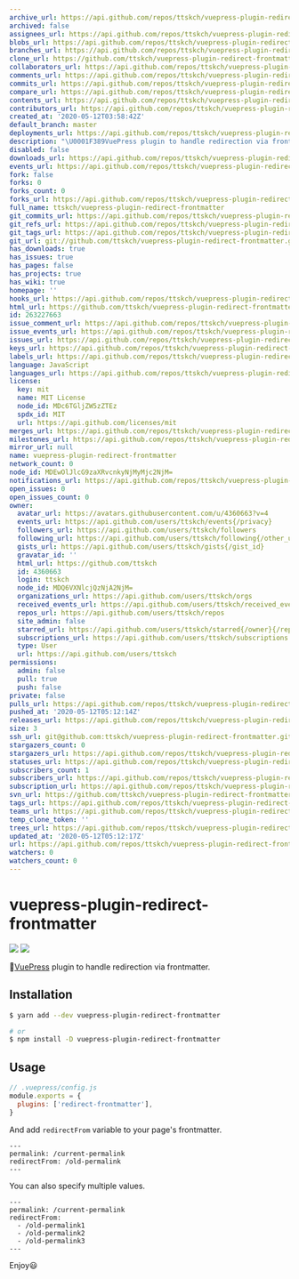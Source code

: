 ```yaml
---
archive_url: https://api.github.com/repos/ttskch/vuepress-plugin-redirect-frontmatter/{archive_format}{/ref}
archived: false
assignees_url: https://api.github.com/repos/ttskch/vuepress-plugin-redirect-frontmatter/assignees{/user}
blobs_url: https://api.github.com/repos/ttskch/vuepress-plugin-redirect-frontmatter/git/blobs{/sha}
branches_url: https://api.github.com/repos/ttskch/vuepress-plugin-redirect-frontmatter/branches{/branch}
clone_url: https://github.com/ttskch/vuepress-plugin-redirect-frontmatter.git
collaborators_url: https://api.github.com/repos/ttskch/vuepress-plugin-redirect-frontmatter/collaborators{/collaborator}
comments_url: https://api.github.com/repos/ttskch/vuepress-plugin-redirect-frontmatter/comments{/number}
commits_url: https://api.github.com/repos/ttskch/vuepress-plugin-redirect-frontmatter/commits{/sha}
compare_url: https://api.github.com/repos/ttskch/vuepress-plugin-redirect-frontmatter/compare/{base}...{head}
contents_url: https://api.github.com/repos/ttskch/vuepress-plugin-redirect-frontmatter/contents/{+path}
contributors_url: https://api.github.com/repos/ttskch/vuepress-plugin-redirect-frontmatter/contributors
created_at: '2020-05-12T03:58:42Z'
default_branch: master
deployments_url: https://api.github.com/repos/ttskch/vuepress-plugin-redirect-frontmatter/deployments
description: "\U0001F389VuePress plugin to handle redirection via frontmatter"
disabled: false
downloads_url: https://api.github.com/repos/ttskch/vuepress-plugin-redirect-frontmatter/downloads
events_url: https://api.github.com/repos/ttskch/vuepress-plugin-redirect-frontmatter/events
fork: false
forks: 0
forks_count: 0
forks_url: https://api.github.com/repos/ttskch/vuepress-plugin-redirect-frontmatter/forks
full_name: ttskch/vuepress-plugin-redirect-frontmatter
git_commits_url: https://api.github.com/repos/ttskch/vuepress-plugin-redirect-frontmatter/git/commits{/sha}
git_refs_url: https://api.github.com/repos/ttskch/vuepress-plugin-redirect-frontmatter/git/refs{/sha}
git_tags_url: https://api.github.com/repos/ttskch/vuepress-plugin-redirect-frontmatter/git/tags{/sha}
git_url: git://github.com/ttskch/vuepress-plugin-redirect-frontmatter.git
has_downloads: true
has_issues: true
has_pages: false
has_projects: true
has_wiki: true
homepage: ''
hooks_url: https://api.github.com/repos/ttskch/vuepress-plugin-redirect-frontmatter/hooks
html_url: https://github.com/ttskch/vuepress-plugin-redirect-frontmatter
id: 263227663
issue_comment_url: https://api.github.com/repos/ttskch/vuepress-plugin-redirect-frontmatter/issues/comments{/number}
issue_events_url: https://api.github.com/repos/ttskch/vuepress-plugin-redirect-frontmatter/issues/events{/number}
issues_url: https://api.github.com/repos/ttskch/vuepress-plugin-redirect-frontmatter/issues{/number}
keys_url: https://api.github.com/repos/ttskch/vuepress-plugin-redirect-frontmatter/keys{/key_id}
labels_url: https://api.github.com/repos/ttskch/vuepress-plugin-redirect-frontmatter/labels{/name}
language: JavaScript
languages_url: https://api.github.com/repos/ttskch/vuepress-plugin-redirect-frontmatter/languages
license:
  key: mit
  name: MIT License
  node_id: MDc6TGljZW5zZTEz
  spdx_id: MIT
  url: https://api.github.com/licenses/mit
merges_url: https://api.github.com/repos/ttskch/vuepress-plugin-redirect-frontmatter/merges
milestones_url: https://api.github.com/repos/ttskch/vuepress-plugin-redirect-frontmatter/milestones{/number}
mirror_url: null
name: vuepress-plugin-redirect-frontmatter
network_count: 0
node_id: MDEwOlJlcG9zaXRvcnkyNjMyMjc2NjM=
notifications_url: https://api.github.com/repos/ttskch/vuepress-plugin-redirect-frontmatter/notifications{?since,all,participating}
open_issues: 0
open_issues_count: 0
owner:
  avatar_url: https://avatars.githubusercontent.com/u/4360663?v=4
  events_url: https://api.github.com/users/ttskch/events{/privacy}
  followers_url: https://api.github.com/users/ttskch/followers
  following_url: https://api.github.com/users/ttskch/following{/other_user}
  gists_url: https://api.github.com/users/ttskch/gists{/gist_id}
  gravatar_id: ''
  html_url: https://github.com/ttskch
  id: 4360663
  login: ttskch
  node_id: MDQ6VXNlcjQzNjA2NjM=
  organizations_url: https://api.github.com/users/ttskch/orgs
  received_events_url: https://api.github.com/users/ttskch/received_events
  repos_url: https://api.github.com/users/ttskch/repos
  site_admin: false
  starred_url: https://api.github.com/users/ttskch/starred{/owner}{/repo}
  subscriptions_url: https://api.github.com/users/ttskch/subscriptions
  type: User
  url: https://api.github.com/users/ttskch
permissions:
  admin: false
  pull: true
  push: false
private: false
pulls_url: https://api.github.com/repos/ttskch/vuepress-plugin-redirect-frontmatter/pulls{/number}
pushed_at: '2020-05-12T05:12:14Z'
releases_url: https://api.github.com/repos/ttskch/vuepress-plugin-redirect-frontmatter/releases{/id}
size: 3
ssh_url: git@github.com:ttskch/vuepress-plugin-redirect-frontmatter.git
stargazers_count: 0
stargazers_url: https://api.github.com/repos/ttskch/vuepress-plugin-redirect-frontmatter/stargazers
statuses_url: https://api.github.com/repos/ttskch/vuepress-plugin-redirect-frontmatter/statuses/{sha}
subscribers_count: 1
subscribers_url: https://api.github.com/repos/ttskch/vuepress-plugin-redirect-frontmatter/subscribers
subscription_url: https://api.github.com/repos/ttskch/vuepress-plugin-redirect-frontmatter/subscription
svn_url: https://github.com/ttskch/vuepress-plugin-redirect-frontmatter
tags_url: https://api.github.com/repos/ttskch/vuepress-plugin-redirect-frontmatter/tags
teams_url: https://api.github.com/repos/ttskch/vuepress-plugin-redirect-frontmatter/teams
temp_clone_token: ''
trees_url: https://api.github.com/repos/ttskch/vuepress-plugin-redirect-frontmatter/git/trees{/sha}
updated_at: '2020-05-12T05:12:17Z'
url: https://api.github.com/repos/ttskch/vuepress-plugin-redirect-frontmatter
watchers: 0
watchers_count: 0
---
```


# vuepress-plugin-redirect-frontmatter

[![](https://img.shields.io/npm/v/vuepress-plugin-redirect-frontmatter?style=flat-square)](https://www.npmjs.com/package/vuepress-plugin-redirect-frontmatter)
[![](https://img.shields.io/npm/dm/vuepress-plugin-redirect-frontmatter?style=flat-square)](https://www.npmjs.com/package/vuepress-plugin-redirect-frontmatter)

🎉[VuePress](https://vuepress.vuejs.org/) plugin to handle redirection via frontmatter.

## Installation

```bash
$ yarn add --dev vuepress-plugin-redirect-frontmatter

# or
$ npm install -D vuepress-plugin-redirect-frontmatter
```

## Usage

```js
// .vuepress/config.js
module.exports = {
  plugins: ['redirect-frontmatter'],
}
```

And add `redirectFrom` variable to your page's frontmatter.

```
---
permalink: /current-permalink
redirectFrom: /old-permalink
---
```

You can also specify multiple values.

```
---
permalink: /current-permalink
redirectFrom:
  - /old-permalink1
  - /old-permalink2
  - /old-permalink3
---
```

Enjoy😃
